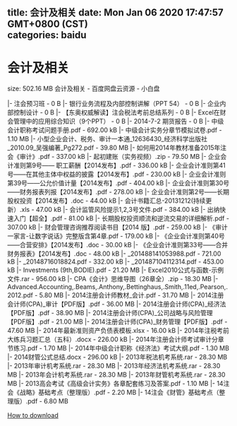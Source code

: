 
title: 会计及相关
date: Mon Jan 06 2020 17:47:57 GMT+0800 (CST)    
categories: baidu
---

# 会计及相关
size: 502.16 MB
 会计及相关 - 百度网盘云资源 - 小白盘
 
|- 注会预习班 - 0 B
|- 银行业务流程及内部控制讲解（PPT 54） - 0 B
|- 企业内部控制设计 - 0 B
|- 【东奥权威解读】注会税法考前总结系列 - 0 B
|- Excel在财会管理中的应用综合知识（9个PPT） - 0 B
|- 2014-7-2 期货报告 - 0 B
|- 中级会计职称考试问题手册.pdf - 692.00 kB
|- 中级会计实务分章节模拟试卷.pdf - 1.10 MB
|- 小型企业会计、税务、审计一本通_12636430_经济科学出版社_2010.09_吴强编著_Pg272.pdf - 39.80 MB
|- 如何用2014年教材准备2015年注会《审计》.pdf - 337.00 kB
|- 起初建账（实务视频）.zip - 79.50 MB
|- 企业会计准则第9号—— 职工薪酬【2014发布】.pdf - 336.00 kB
|- 企业会计准则第41号——在其他主体中权益的披露【2014发布】.pdf - 230.00 kB
|- 企业会计准则第39号——公允价值计量【2014发布】.pdf - 404.00 kB
|- 企业会计准则第30号——财务报表列报【2014发布】.pdf - 278.00 kB
|- 企业会计准则第2号——长期股权投资【2014发布】.doc - 44.00 kB
|- 会计书籍汇总-20131212(持续更新）.xls - 47.00 kB
|- 会计监管风险提示1,2,3号文件.pdf - 384.00 kB
|- 出纳快速入门【超全】.pdf - 81.00 kB
|- 长期股权投资顺流和逆流交易的详细解析.pdf - 307.00 kB
|- 财会管理咨询推荐阅读书目【2014 版】.pdf - 259.00 kB
|- 《审计一家言-让数字说话》完整版含第4章.pdf - 179.00 kB
|- 《企业会计准则第40号——合营安排》【2014发布】.doc - 30.00 kB
|- 《企业会计准则第33号——合并财务报表》【2014发布】.doc - 48.00 kB
|- _201488141053988.pdf - 721.00 kB
|- _20148716018824.pdf - 332.00 kB
|- _201487104112314.pdf - 453.00 kB
|- Investments (9th,BODIE).pdf - 21.20 MB
|- Excel2010公式与函数-示例文件.rar - 956.00 kB
|- CPA《会计》思维导图（26章全）.zip - 18.30 MB
|- Advanced.Accounting,.Beams,.Anthony,.Bettinghaus,.Smith,.11ed,.Pearson,.2012.pdf - 5.80 MB
|- 2014注册会计师教材_会计.pdf - 31.70 MB
|- 2014注册会计师(CPA)_审计【PDF版】.pdf - 36.00 MB
|- 2014注册会计师(CPA)_经济法【PDF版】.pdf - 38.90 MB
|- 2014注册会计师(CPA)_公司战略与风险管理【PDF版】.pdf - 21.00 MB
|- 2014注册会计师(CPA)_财务管理【PDF版】.pdf - 47.60 MB
|- 2014年最新准则资产负债表模板.xlsx - 16.00 kB
|- 2014年注税考前大练兵习题汇总（五科）.docx - 226.00 kB
|- 2014年注册会计师考试审计分章节练习.pdf - 1.70 MB
|- 2014年中级会计职称《经济法》考试大纲.pdf - 1.30 MB
|- 2014财管公式总结.docx - 296.00 kB
|- 2013年税法机考系统.rar - 28.30 MB
|- 2013年审计机考系统.rar - 28.30 MB
|- 2013年经济法机考系统.rar - 28.30 MB
|- 2013年会计机考系统.rar - 28.30 MB
|- 2013年财管机考系统.rar - 28.30 MB
|- 2013高会考试《高级会计实务》各章配套练习及答案.pdf - 1.10 MB
|- 14注会《战略》基础考点（整理版）.pdf - 2.20 MB
|- 14注会《财管》基础考点（整理版）.pdf - 6.80 MB

[How to download](https://bpcam.bemobtrk.com/go/2ceec3aa-1ca2-46d6-b9ff-aaa5c184517c?jno=2977)